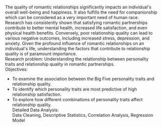 The quality of romantic relationships significantly impacts an individual's overall well-being and happiness. It also fulfills the need for companionship which can be considered as a very important need of human race. Research has consistently shown that satisfying romantic partnerships contribute to better mental health, increased life satisfaction, and even physical health benefits. Conversely, poor relationship quality can lead to various negative outcomes, including increased stress, depression, and anxiety. Given the profound influence of romantic relationships on an individual's life, understanding the factors that contribute to relationship quality is of paramount importance.\
Research problem: Understanding the relationship between personality traits and relationship quality in romantic partnerships.\
Objectives:
- To examine the association between the Big Five personality traits and relationship quality.
- To identify which personality traits are most predictive of high relationship satisfaction.
- To explore how different combinations of personality traits affect relationship quality.\
Detailed Data Analysis:\
Data Cleaning, Descriptive Statistics, Correlation Analysis, Regression Model




